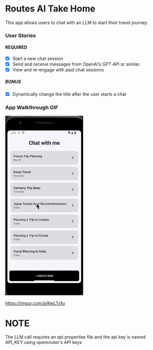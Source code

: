 # Routes AI Take Home
This app allows users to chat with an LLM to start their travel journey.


### User Stories

#### REQUIRED
- [X]  Start a new chat session
- [X]  Send and receive messages from OpenAI’s GPT API or similar.
- [X]  View and re-engage with past chat sessions

##### BONUS
- [X]  Dynamically change the title after the user starts a chat

### App Walkthrough GIF

<img src="Walkthrough.gif" width=250><br>

https://imgur.com/a/KwLTxfu


# NOTE
The LLM call requires an api.properties file and the api key is named API_KEY using openrouter's API keys
